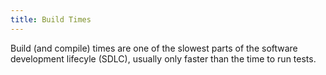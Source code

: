 ```yaml
---
title: Build Times
---
```

Build (and compile) times are one of the slowest parts of the software development lifecyle (SDLC), usually only faster than the time to run tests.
